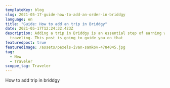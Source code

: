 ```yaml
---
templateKey: blog
slug: 2021-05-17-guide-how-to-add-an-order-in-briddgy
language: en
title: "Guide: How to add an trip in Briddgy"
date: 2021-05-17T12:24:32.423Z
description: Adding a trip in Briddgy is an essential step of earning while
  traveling. This post is going to guide you on that
featuredpost: true
featuredimage: /assets/pexels-ivan-samkov-4784045.jpg
tag:
  - New
  - Traveler
scoppe_tag: Traveler
---
```

How to add trip in briddgy
